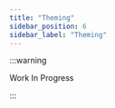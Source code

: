 ```yaml
---
title: "Theming"
sidebar_position: 6
sidebar_label: "Theming"
---
```


:::warning

Work In Progress

:::
